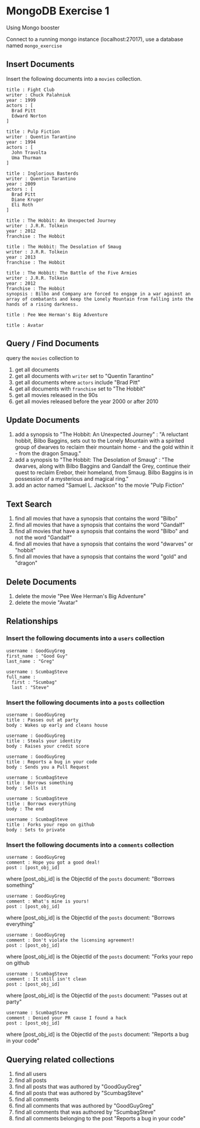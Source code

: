 # MongoDB Exercise 1

Using Mongo booster

Connect to a running mongo instance (localhost:27017), use a database named `mongo_exercise` 

## Insert Documents

Insert the following documents into a `movies` collection.

```
title : Fight Club
writer : Chuck Palahniuk
year : 1999
actors : [
  Brad Pitt
  Edward Norton
]
```
```
title : Pulp Fiction
writer : Quentin Tarantino
year : 1994
actors : [
  John Travolta
  Uma Thurman
]
```
```
title : Inglorious Basterds
writer : Quentin Tarantino
year : 2009
actors : [
  Brad Pitt
  Diane Kruger
  Eli Roth
]
```
```
title : The Hobbit: An Unexpected Journey
writer : J.R.R. Tolkein
year : 2012
franchise : The Hobbit
```
```
title : The Hobbit: The Desolation of Smaug
writer : J.R.R. Tolkein
year : 2013
franchise : The Hobbit
```
```
title : The Hobbit: The Battle of the Five Armies
writer : J.R.R. Tolkein
year : 2012
franchise : The Hobbit
synopsis : Bilbo and Company are forced to engage in a war against an array of combatants and keep the Lonely Mountain from falling into the hands of a rising darkness.
```
```
title : Pee Wee Herman's Big Adventure
```
```
title : Avatar
```

## Query / Find Documents

query the `movies` collection to

1. get all documents
1. get all documents with `writer` set to "Quentin Tarantino"
1. get all documents where `actors` include "Brad Pitt"
1. get all documents with `franchise` set to "The Hobbit"
1. get all movies released in the 90s
1. get all movies released before the year 2000 or after 2010

## Update Documents

1. add a synopsis to "The Hobbit: An Unexpected Journey" : "A reluctant hobbit, Bilbo Baggins, sets out to the Lonely Mountain with a spirited group of dwarves to reclaim their mountain home - and the gold within it - from the dragon Smaug."
1. add a synopsis to "The Hobbit: The Desolation of Smaug" : "The dwarves, along with Bilbo Baggins and Gandalf the Grey, continue their quest to reclaim Erebor, their homeland, from Smaug. Bilbo Baggins is in possession of a mysterious and magical ring."
1. add an actor named "Samuel L. Jackson" to the movie "Pulp Fiction"

## Text Search

1. find all movies that have a synopsis that contains the word "Bilbo"
1. find all movies that have a synopsis that contains the word "Gandalf"
1. find all movies that have a synopsis that contains the word "Bilbo" and not the word "Gandalf"
1. find all movies that have a synopsis that contains the word "dwarves" or "hobbit"
1. find all movies that have a synopsis that contains the word "gold" and "dragon"

## Delete Documents

1. delete the movie "Pee Wee Herman's Big Adventure"
1. delete the movie "Avatar"

## Relationships

### Insert the following documents into a `users` collection

```
username : GoodGuyGreg
first_name : "Good Guy"
last_name : "Greg"
```
```
username : ScumbagSteve
full_name :
  first : "Scumbag"
  last : "Steve"

```

### Insert the following documents into a `posts` collection

```
username : GoodGuyGreg
title : Passes out at party
body : Wakes up early and cleans house
```

```
username : GoodGuyGreg
title : Steals your identity
body : Raises your credit score
```

```
username : GoodGuyGreg
title : Reports a bug in your code
body : Sends you a Pull Request
```

```
username : ScumbagSteve
title : Borrows something
body : Sells it
```

```
username : ScumbagSteve
title : Borrows everything
body : The end
```

```
username : ScumbagSteve
title : Forks your repo on github
body : Sets to private
```


### Insert the following documents into a `comments` collection

```
username : GoodGuyGreg
comment : Hope you got a good deal!
post : [post_obj_id]
```
where [post_obj_id] is the ObjectId of the `posts` document: "Borrows something"

```
username : GoodGuyGreg
comment : What's mine is yours!
post : [post_obj_id]
```
where [post_obj_id] is the ObjectId of the `posts` document: "Borrows everything"

```
username : GoodGuyGreg
comment : Don't violate the licensing agreement!
post : [post_obj_id]
```
where [post_obj_id] is the ObjectId of the `posts` document: "Forks your repo on github

```
username : ScumbagSteve
comment : It still isn't clean
post : [post_obj_id]
```
where [post_obj_id] is the ObjectId of the `posts` document: "Passes out at party"

```
username : ScumbagSteve
comment : Denied your PR cause I found a hack
post : [post_obj_id]
```
where [post_obj_id] is the ObjectId of the `posts` document: "Reports a bug in your code"


## Querying related collections

1. find all users
1. find all posts
1. find all posts that was authored by "GoodGuyGreg"
1. find all posts that was authored by "ScumbagSteve"
1. find all comments
1. find all comments that was authored by "GoodGuyGreg"
1. find all comments that was authored by "ScumbagSteve"
1. find all comments belonging to the post "Reports a bug in your code"
